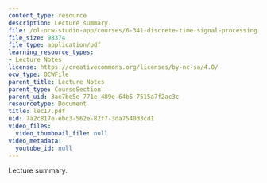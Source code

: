 ```yaml
---
content_type: resource
description: Lecture summary.
file: /ol-ocw-studio-app/courses/6-341-discrete-time-signal-processing-fall-2005/7a2c817eebc3562e82f73da7540d3cd1_lec17.pdf
file_size: 98374
file_type: application/pdf
learning_resource_types:
- Lecture Notes
license: https://creativecommons.org/licenses/by-nc-sa/4.0/
ocw_type: OCWFile
parent_title: Lecture Notes
parent_type: CourseSection
parent_uid: 3ae7be5e-771e-489e-64b5-7515a7f2ac3c
resourcetype: Document
title: lec17.pdf
uid: 7a2c817e-ebc3-562e-82f7-3da7540d3cd1
video_files:
  video_thumbnail_file: null
video_metadata:
  youtube_id: null
---
```

Lecture summary.